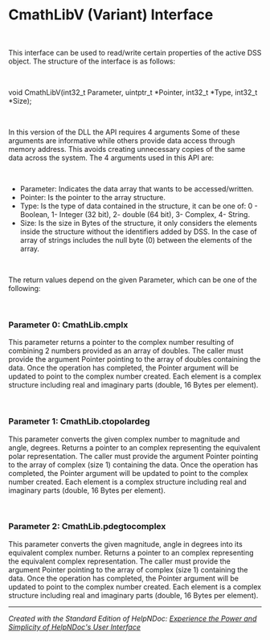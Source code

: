 # CmathLibV (Variant) Interface

&nbsp;

This interface can be used to read/write certain properties of the active DSS object. The structure of the interface is as follows:

&nbsp;

void CmathLibV(int32\_t Parameter, uintptr\_t \*Pointer, int32\_t \*Type, int32\_t \*Size);

&nbsp;

In this version of the DLL the API requires 4 arguments Some of these arguments are informative while others provide data access through memory address. This avoids creating unnecessary copies of the same data across the system. The 4 arguments used in this API are:

&nbsp;

* Parameter: Indicates the data array that wants to be accessed/written.
* Pointer: Is the pointer to the array structure.
* Type: Is the type of data contained in the structure, it can be one of: 0 - Boolean, 1- Integer (32 bit), 2- double (64 bit), 3- Complex, 4- String.
* Size: Is the size in Bytes of the structure, it only considers the elements inside the structure without the identifiers added by DSS. In the case of array of strings includes the null byte (0) between the elements of the array.  

&nbsp;

The return values depend on the given Parameter, which can be one of the following:

&nbsp;

### Parameter 0: CmathLib.cmplx

This parameter returns a pointer to the complex number resulting of combining 2 numbers provided as an array of doubles. The caller must provide the argument Pointer pointing to the array of doubles containing the data. Once the operation has completed, the Pointer argument will be updated to point to the complex number created. Each element is a complex structure including real and imaginary parts (double, 16 Bytes per element).

&nbsp;

### Parameter 1: CmathLib.ctopolardeg

This parameter converts the given complex number to magnitude and angle, degrees. Returns a pointer to an complex representing the equivalent polar representation. The caller must provide the argument Pointer pointing to the array of complex (size 1) containing the data. Once the operation has completed, the Pointer argument will be updated to point to the complex number created. Each element is a complex structure including real and imaginary parts (double, 16 Bytes per element).

&nbsp;

### Parameter 2: CmathLib.pdegtocomplex

This parameter converts the given magnitude, angle in degrees into its equivalent complex number. Returns a pointer to an complex representing the equivalent complex representation. The caller must provide the argument Pointer pointing to the array of complex (size 1) containing the data. Once the operation has completed, the Pointer argument will be updated to point to the complex number created. Each element is a complex structure including real and imaginary parts (double, 16 Bytes per element).


***
_Created with the Standard Edition of HelpNDoc: [Experience the Power and Simplicity of HelpNDoc's User Interface](<https://www.helpndoc.com/feature-tour/stunning-user-interface/>)_
